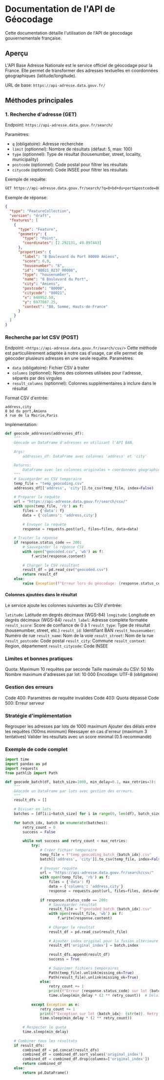 # Documentation de l'API de Géocodage

Cette documentation détaille l'utilisation de l'API de géocodage gouvernementale française.

## Aperçu

L'API Base Adresse Nationale est le service officiel de géocodage pour la France. Elle permet de transformer des adresses textuelles en coordonnées géographiques (latitude/longitude).

URL de base: `https://api-adresse.data.gouv.fr/`

## Méthodes principales

### 1. Recherche d'adresse (GET)

Endpoint: `https://api-adresse.data.gouv.fr/search/`

Paramètres:

- `q` (obligatoire): Adresse recherchée
- `limit` (optionnel): Nombre de résultats (défaut: 5, max: 100)
- `type` (optionnel): Type de résultat (housenumber, street, locality, municipality)
- `postcode` (optionnel): Code postal pour filtrer les résultats
- `citycode` (optionnel): Code INSEE pour filtrer les résultats

Exemple de requête:

``` txt
GET https://api-adresse.data.gouv.fr/search/?q=8+bd+du+port&postcode=80000
```

Exemple de réponse:

```json
{
  "type": "FeatureCollection",
  "version": "draft",
  "features": [
    {
      "type": "Feature",
      "geometry": {
        "type": "Point",
        "coordinates": [2.292131, 49.897443]
      },
      "properties": {
        "label": "8 Boulevard du Port 80000 Amiens",
        "score": 0.9,
        "housenumber": "8",
        "id": "80021_0237_00008",
        "type": "housenumber",
        "name": "8 Boulevard du Port",
        "city": "Amiens",
        "postcode": "80000",
        "citycode": "80021",
        "x": 648952.58,
        "y": 6977867.25,
        "context": "80, Somme, Hauts-de-France"
      }
    }
  ]
}
```

### Recherche par lot CSV (POST)

Endpoint: `<https://api-adresse.data.gouv.fr/search/csv/>`
Cette méthode est particulièrement adaptée à notre cas d'usage, car elle permet de géocoder plusieurs adresses en une seule requête.
Paramètres:

- `data` (obligatoire): Fichier CSV à traiter
- `columns` (optionnel): Noms des colonnes utilisées pour l'adresse, séparés par des virgules
- `result_columns` (optionnel): Colonnes supplémentaires à inclure dans le résultat

Format CSV d'entrée:

``` csv
address,city
8 bd du port,Amiens
4 rue de la Mairie,Paris
```

Implémentation:

``` python
def geocode_addresses(addresses_df):
    """
    Géocode un DataFrame d'adresses en utilisant l'API BAN.
    
    Args:
        addresses_df: DataFrame avec colonnes 'address' et 'city'
        
    Returns:
        DataFrame avec les colonnes originales + coordonnées géographiques
    """
    # Sauvegarder en CSV temporaire
    temp_file = "temp_geocoding.csv"
    addresses_df[['address', 'city']].to_csv(temp_file, index=False)
    
    # Préparer la requête
    url = "https://api-adresse.data.gouv.fr/search/csv/"
    with open(temp_file, 'rb') as f:
        files = {'data': f}
        data = {'columns': 'address,city'}
        
        # Envoyer la requête
        response = requests.post(url, files=files, data=data)
    
    # Traiter la réponse
    if response.status_code == 200:
        # Sauvegarder la réponse CSV
        with open("geocoded.csv", 'wb') as f:
            f.write(response.content)
        
        # Charger le CSV résultant
        result_df = pd.read_csv("geocoded.csv")
        return result_df
    else:
        raise Exception(f"Erreur lors du géocodage: {response.status_code}")
```

#### Colonnes ajoutées dans le résultat

Le service ajoute les colonnes suivantes au CSV d'entrée:

`latitude`: Latitude en degrés décimaux (WGS-84)
`longitude`: Longitude en degrés décimaux (WGS-84)
`result_label`: Adresse complète formatée
`result_score`: Score de confiance de 0 à 1
`result_type`: Type de résultat (housenumber, street, etc.)
`result_id`: Identifiant BAN
`result_housenumber`: Numéro de rue
`result_name`: Nom de la voie
`result_street`: Nom de la rue
`result_postcode`: Code postal
`result_city`: Commune
`result_context`: Region, département
`result_citycode`: Code INSEE

### Limites et bonnes pratiques

Quota: Maximum 10 requêtes par seconde
Taille maximale du CSV: 50 Mo
Nombre maximum d'adresses par lot: 10 000
Encodage: UTF-8 (obligatoire)

### Gestion des erreurs

Code 400: Paramètres de requête invalides
Code 403: Quota dépassé
Code 500: Erreur serveur

### Stratégie d'implémentation

Regrouper les adresses par lots de 1000 maximum
Ajouter des délais entre les requêtes (100ms minimum)
Réessayer en cas d'erreur (maximum 3 tentatives)
Valider les résultats avec un score minimal (0.5 recommandé)

### Exemple de code complet

``` python
import time
import pandas as pd
import requests
from pathlib import Path

def geocode_batch(df, batch_size=1000, min_delay=0.1, max_retries=3):
    """
    Géocode un DataFrame par lots avec gestion des erreurs.
    """
    result_dfs = []
    
    # Diviser en lots
    batches = [df[i:i+batch_size] for i in range(0, len(df), batch_size)]
    
    for batch_idx, batch in enumerate(batches):
        retry_count = 0
        success = False
        
        while not success and retry_count < max_retries:
            try:
                # Créer fichier temporaire
                temp_file = f"temp_geocoding_batch_{batch_idx}.csv"
                batch[['address', 'city']].to_csv(temp_file, index=False)
                
                # Envoyer requête
                url = "https://api-adresse.data.gouv.fr/search/csv/"
                with open(temp_file, 'rb') as f:
                    files = {'data': f}
                    data = {'columns': 'address,city'}
                    response = requests.post(url, files=files, data=data)
                
                if response.status_code == 200:
                    # Sauvegarder résultat
                    result_file = f"geocoded_batch_{batch_idx}.csv"
                    with open(result_file, 'wb') as f:
                        f.write(response.content)
                    
                    # Charger le résultat
                    result_df = pd.read_csv(result_file)
                    
                    # Ajouter index original pour la fusion ultérieure
                    result_df['original_index'] = batch.index
                    
                    result_dfs.append(result_df)
                    success = True
                    
                    # Supprimer fichiers temporaires
                    Path(temp_file).unlink(missing_ok=True)
                    Path(result_file).unlink(missing_ok=True)
                else:
                    retry_count += 1
                    print(f"Erreur {response.status_code} sur lot {batch_idx}. Retry {retry_count}/{max_retries}")
                    time.sleep(min_delay * (2 ** retry_count))  # Délai exponentiel
            
            except Exception as e:
                retry_count += 1
                print(f"Exception sur lot {batch_idx}: {str(e)}. Retry {retry_count}/{max_retries}")
                time.sleep(min_delay * (2 ** retry_count))
        
        # Respecter le quota
        time.sleep(min_delay)
    
    # Combiner tous les résultats
    if result_dfs:
        combined_df = pd.concat(result_dfs)
        combined_df = combined_df.sort_values('original_index')
        combined_df = combined_df.drop(columns=['original_index'])
        return combined_df
    else:
        return pd.DataFrame()
```
